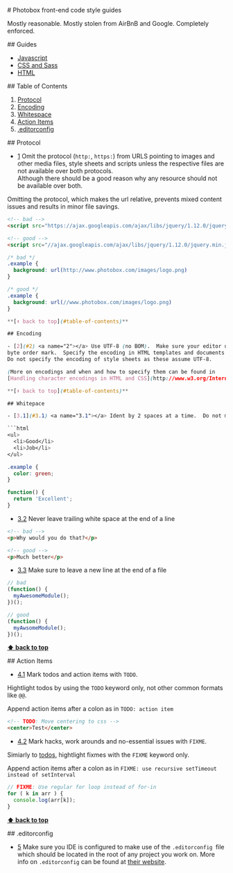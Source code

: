 # Photobox front-end code style guides

Mostly reasonable.  Mostly stolen from AirBnB and Google.  Completely enforced.

## Guides

- [Javascript](javascript/)
- [CSS and Sass](css/)
- [HTML](html/)

## Table of Contents

1. [Protocol](#protocol)
1. [Encoding](#indentation)
1. [Whitespace](#whitespace)
1. [Action Items](#actionitems)
1. [.editorconfig](#.editorconfig)

## Protocol

- [1](#1) <a name="1"></a> Omit the protocol (`http:`, `https:`) from URLS pointing to images and other media files,
style sheets and scripts unless the respective files are not available over both protocols.  
Although there should be a good reason why any resource should not be available over both.

Omitting the protocol, which makes the url relative, prevents mixed content issues and results in
minor file savings.

```html
<!-- bad -->
<script src="https://ajax.googleapis.com/ajax/libs/jquery/1.12.0/jquery.min.js"></script>

<!-- good -->
<script src="//ajax.googleapis.com/ajax/libs/jquery/1.12.0/jquery.min.js"></script>
```

```css
/* bad */
.example {
  background: url(http://www.photobox.com/images/logo.png)
}

/* good */
.example {
  background: url(//www.photobox.com/images/logo.png) 
}

**[⬆ back to top](#table-of-contents)**

## Encoding

- [2](#2) <a name="2"></a> Use UTF-8 (no BOM).  Make sure your editor uses UTF-8 character encoding, without a 
byte order mark.  Specify the encoding in HTML templates and documents via `<meta charset="utf-8">`.
Do not specify the encoding of style sheets as these assume UTF-8.

(More on encodings and when and how to specify them can be found in 
[Handling character encodings in HTML and CSS](http://www.w3.org/International/tutorials/tutorial-char-enc/))

**[⬆ back to top](#table-of-contents)**

## Whitepace

- [3.1](#3.1) <a name="3.1"></a> Ident by 2 spaces at a time.  Do not mix tabs and spaces for indentation.

```html
<ul>
  <li>Good</li>
  <li>Job</li>
</ul>
```

```css
.example {
  color: green;
} 
```

```js
function() {
  return 'Excellent';
}
```

- [3.2](#3.2) <a name="3.2"></a> Never leave trailing white space at the end of a line
```html
<!-- bad -->
<p>Why would you do that?</p>   

<!-- good -->
<p>Much better</p>
```

- [3.3](#3.3) <a name="3.3"></a> Make sure to leave a new line at the end of a file
```javascript
// bad
(function() {
  myAwesomeModule();
})();
```
```javascript
// good
(function() {
  myAwsomeModule();  
})();

```

**[⬆ back to top](#table-of-contents)**

## Action Items

- [4.1](#4.1) <a name="4.1"></a> Mark todos and action items with `TODO`.

Hightlight todos by using the `TODO` keyword only, not other common formats like `@@`.

Append action items after a colon as in `TODO: action item`

```html
<!-- TODO: Move centering to css -->
<center>Test</center>
```

- [4.2](#4.2) <a name="4.2"></a>  Mark hacks, work arounds and no-essential issues with `FIXME`.

Simiarly to [todos](#4.1), hightlight fixmes with the `FIXME` keyword only.

Append action items after a colon as in `FIXME: use recursive setTimeout instead of setInterval`

```javascript
// FIXME: Use regular for loop instead of for-in
for ( k in arr ) {
  console.log(arr[k]);
}
```

**[⬆ back to top](#table-of-contents)**

## .editorconfig

- [5](#5) <a name="5"></a> Make sure you IDE is configured to make use of the `.editorconfig `file which should be located in the root of any project you work on.  More info on `.editorconfig` can be found at [their website](http://editorconfig.org/).